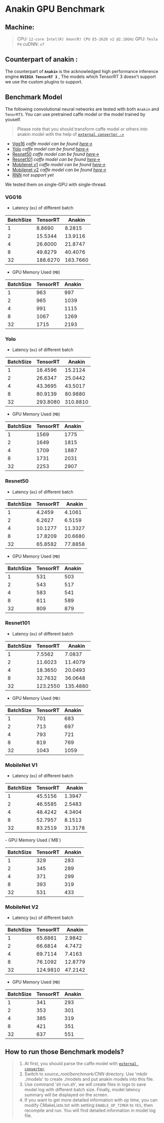 # Anakin GPU Benchmark

## Machine:

>  CPU: `12-core Intel(R) Xeon(R) CPU E5-2620 v2 @2.10GHz`
>  GPU: `Tesla P4`
>  cuDNN: `v7`


## Counterpart of anakin  :

The counterpart of **`Anakin`** is the acknowledged high performance inference engine **`NVIDIA TensorRT 3`** ,   The models which TensorRT 3 doesn't support we use the custom plugins  to support.

## Benchmark Model

The following convolutional neural networks are tested with both `Anakin` and `TenorRT3`.
 You can use pretrained caffe model or the model trained by youself.

> Please note that you should transform caffe model or others into anakin model with the help of [`external converter ->`](../docs/Manual/Converter_en.md)


- [Vgg16](#1)   *caffe model can be found [here->](https://gist.github.com/jimmie33/27c1c0a7736ba66c2395)*
- [Yolo](#2)  *caffe model can be found [here->](https://github.com/hojel/caffe-yolo-model)*
- [Resnet50](#3)  *caffe model can be found [here->](https://github.com/KaimingHe/deep-residual-networks#models)*
- [Resnet101](#4)  *caffe model can be found [here->](https://github.com/KaimingHe/deep-residual-networks#models)*
- [Mobilenet v1](#5)  *caffe model can be found [here->](https://github.com/shicai/MobileNet-Caffe)*
- [Mobilenet v2](#6)  *caffe model can be found [here->](https://github.com/shicai/MobileNet-Caffe)*
- [RNN](#7)  *not support yet*

We tested them on single-GPU with single-thread.

### <span id = '1'>VGG16 </span>

- Latency (`ms`) of different batch

<p align="center">
  <table>
    <thead>
      <tr>
        <th>BatchSize</th>
        <th>TensorRT</th>
        <th>Anakin</th>
      </tr>
    </thead>
    <tbody>
      <tr>
        <td>1</td>
        <td>8.8690</td>
        <td>8.2815</td>
      </tr>
      <tr>
        <td>2</td>
        <td>15.5344</td>
        <td>13.9116</td>
      </tr>
      <tr>
        <td>4</td>
        <td>26.6000</td>
        <td>21.8747</td>
      </tr>
      <tr>
        <td>8</td>
        <td>49.8279</td>
        <td>40.4076</td>
      </tr>
      <tr>
        <td>32</td>
        <td>188.6270</td>
        <td>163.7660</td>
      </tr>
    </tbody>
  </table>
</p>

- GPU Memory Used (`MB`)

<p align="center">
  <table>
    <thead>
      <tr>
        <th>BatchSize</th>
        <th>TensorRT</th>
        <th>Anakin</th>
      </tr>
    </thead>
    <tbody>
      <tr>
        <td>1</td>
        <td>963</td>
        <td>997</td>
      </tr>
      <tr>
        <td>2</td>
        <td>965</td>
        <td>1039</td>
      </tr>
      <tr>
        <td>4</td>
        <td>991</td>
        <td>1115</td>
      </tr>
      <tr>
        <td>8</td>
        <td>1067</td>
        <td>1269</td>
      </tr>
      <tr>
        <td>32</td>
        <td>1715</td>
        <td>2193</td>
      </tr>
    </tbody>
  </table>
</p>


### <span id = '2'>Yolo </span>

- Latency (`ms`) of different batch

<p align="center">
  <table>
    <thead>
      <tr>
        <th>BatchSize</th>
        <th>TensorRT</th>
        <th>Anakin</th>
      </tr>
    </thead>
    <tbody>
      <tr>
        <td>1</td>
        <td>16.4596</td>
        <td>15.2124</td>
      </tr>
      <tr>
        <td>2</td>
        <td>26.6347</td>
        <td>25.0442</td>
      </tr>
      <tr>
        <td>4</td>
        <td>43.3695</td>
        <td>43.5017</td>
      </tr>
      <tr>
        <td>8</td>
        <td>80.9139</td>
        <td>80.9880</td>
      </tr>
      <tr>
        <td>32</td>
        <td>293.8080</td>
        <td>310.8810</td>
      </tr>
    </tbody>
  </table>
</p>


- GPU Memory Used (`MB`)

<p align="center">
  <table>
    <thead>
      <tr>
        <th>BatchSize</th>
        <th>TensorRT</th>
        <th>Anakin</th>
      </tr>
    </thead>
    <tbody>
      <tr>
        <td>1</td>
        <td>1569</td>
        <td>1775</td>
      </tr>
      <tr>
        <td>2</td>
        <td>1649</td>
        <td>1815</td>
      </tr>
      <tr>
        <td>4</td>
        <td>1709</td>
        <td>1887</td>
      </tr>
      <tr>
        <td>8</td>
        <td>1731</td>
        <td>2031</td>
      </tr>
      <tr>
        <td>32</td>
        <td>2253</td>
        <td>2907</td>
      </tr>
    </tbody>
  </table>
</p>

### <span id = '3'> Resnet50 </span>

- Latency (`ms`) of different batch

<p align="center">
  <table>
    <thead>
      <tr>
        <th>BatchSize</th>
        <th>TensorRT</th>
        <th>Anakin</th>
      </tr>
    </thead>
    <tbody>
      <tr>
        <td>1</td>
        <td>4.2459</td>
        <td>4.1061</td>
      </tr>
      <tr>
        <td>2</td>
        <td>6.2627</td>
        <td>6.5159</td>
      </tr>
      <tr>
        <td>4</td>
        <td>10.1277</td>
        <td>11.3327</td>
      </tr>
      <tr>
        <td>8</td>
        <td>17.8209</td>
        <td>20.6680</td>
      </tr>
      <tr>
        <td>32</td>
        <td>65.8582</td>
        <td>77.8858</td>
      </tr>
    </tbody>
  </table>
</p>

- GPU Memory Used (`MB`)

<p align="center">
  <table>
    <thead>
      <tr>
        <th>BatchSize</th>
        <th>TensorRT</th>
        <th>Anakin</th>
      </tr>
    </thead>
    <tbody>
      <tr>
        <td>1</td>
        <td>531</td>
        <td>503</td>
      </tr>
      <tr>
        <td>2</td>
        <td>543</td>
        <td>517</td>
      </tr>
      <tr>
        <td>4</td>
        <td>583</td>
        <td>541</td>
      </tr>
      <tr>
        <td>8</td>
        <td>611</td>
        <td>589</td>
      </tr>
      <tr>
        <td>32</td>
        <td>809</td>
        <td>879</td>
      </tr>
    </tbody>
  </table>
</p>

### <span id = '4'> Resnet101 </span>

- Latency (`ms`) of different batch

<p align="center">
  <table>
    <thead>
      <tr>
        <th>BatchSize</th>
        <th>TensorRT</th>
        <th>Anakin</th>
      </tr>
    </thead>
    <tbody>
      <tr>
        <td>1</td>
        <td>7.5562</td>
        <td>7.0837</td>
      </tr>
      <tr>
        <td>2</td>
        <td>11.6023</td>
        <td>11.4079</td>
      </tr>
      <tr>
        <td>4</td>
        <td>18.3650</td>
        <td>20.0493</td>
      </tr>
      <tr>
        <td>8</td>
        <td>32.7632</td>
        <td>36.0648</td>
      </tr>
      <tr>
        <td>32</td>
        <td>123.2550</td>
        <td>135.4880</td>
      </tr>
    </tbody>
  </table>
</p>

- GPU Memory Used (`MB)`

<p align="center">
  <table>
    <thead>
      <tr>
        <th>BatchSize</th>
        <th>TensorRT</th>
        <th>Anakin</th>
      </tr>
    </thead>
    <tbody>
      <tr>
        <td>1</td>
        <td>701</td>
        <td>683</td>
      </tr>
      <tr>
        <td>2</td>
        <td>713</td>
        <td>697</td>
      </tr>
      <tr>
        <td>4</td>
        <td>793</td>
        <td>721</td>
      </tr>
      <tr>
        <td>8</td>
        <td>819</td>
        <td>769</td>
      </tr>
      <tr>
        <td>32</td>
        <td>1043</td>
        <td>1059</td>
      </tr>
    </tbody>
  </table>
</p>

###  <span id = '5'> MobileNet V1 </span>

- Latency (`ms`) of different batch

<p align="center">
  <table>
    <thead>
      <tr>
        <th>BatchSize</th>
        <th>TensorRT</th>
        <th>Anakin</th>
      </tr>
    </thead>
    <tbody>
      <tr>
        <td>1</td>
        <td>45.5156</td>
        <td>1.3947</td>
      </tr>
      <tr>
        <td>2</td>
        <td>46.5585</td>
        <td>2.5483</td>
      </tr>
      <tr>
        <td>4</td>
        <td>48.4242</td>
        <td>4.3404</td>
      </tr>
      <tr>
        <td>8</td>
        <td>52.7957</td>
        <td>8.1513</td>
      </tr>
      <tr>
        <td>32</td>
        <td>83.2519</td>
        <td>31.3178</td>
      </tr>
    </tbody>
  </table>
</p>
- GPU Memory Used (`MB`)

<p align="center">
  <table>
    <thead>
      <tr>
        <th>BatchSize</th>
        <th>TensorRT</th>
        <th>Anakin</th>
      </tr>
    </thead>
    <tbody>
      <tr>
        <td>1</td>
        <td>329</td>
        <td>283</td>
      </tr>
      <tr>
        <td>2</td>
        <td>345</td>
        <td>289</td>
      </tr>
      <tr>
        <td>4</td>
        <td>371</td>
        <td>299</td>
      </tr>
      <tr>
        <td>8</td>
        <td>393</td>
        <td>319</td>
      </tr>
      <tr>
        <td>32</td>
        <td>531</td>
        <td>433</td>
      </tr>
    </tbody>
  </table>
</p>


###  <span id = '6'> MobileNet V2</span>

- Latency (`ms`) of different batch

<p align="center">
  <table>
    <thead>
      <tr>
        <th>BatchSize</th>
        <th>TensorRT</th>
        <th>Anakin</th>
      </tr>
    </thead>
    <tbody>
      <tr>
        <td>1</td>
        <td>65.6861</td>
        <td>2.9842</td>
      </tr>
      <tr>
        <td>2</td>
        <td>66.6814</td>
        <td>4.7472</td>
      </tr>
      <tr>
        <td>4</td>
        <td>69.7114</td>
        <td>7.4163</td>
      </tr>
      <tr>
        <td>8</td>
        <td>76.1092</td>
        <td>12.8779</td>
      </tr>
      <tr>
        <td>32</td>
        <td>124.9810</td>
        <td>47.2142</td>
      </tr>
    </tbody>
  </table>
</p>

- GPU Memory Used (`MB`)

<p align="center">
  <table>
    <thead>
      <tr>
        <th>BatchSize</th>
        <th>TensorRT</th>
        <th>Anakin</th>
      </tr>
    </thead>
    <tbody>
      <tr>
        <td>1</td>
        <td>341</td>
        <td>293</td>
      </tr>
      <tr>
        <td>2</td>
        <td>353</td>
        <td>301</td>
      </tr>
      <tr>
        <td>4</td>
        <td>385</td>
        <td>319</td>
      </tr>
      <tr>
        <td>8</td>
        <td>421</td>
        <td>351</td>
      </tr>
      <tr>
        <td>32</td>
        <td>637</td>
        <td>551</td>
      </tr>
    </tbody>
  </table>
</p>

## How to run those Benchmark models?

> 1. At first, you should parse the caffe model with [`external converter`](https://github.com/PaddlePaddle/Anakin/blob/b95f31e19993a192e7428b4fcf852b9fe9860e5f/docs/Manual/Converter_en.md).
> 2. Switch to *source_root/benchmark/CNN* directory. Use 'mkdir ./models' to create ./models and put anakin models into this file.
> 3. Use command 'sh run.sh', we will create files in logs to save model log with different batch size. Finally, model latency summary will be displayed on the screen.
> 4. If you want to get more detailed information with op time, you can modify CMakeLists.txt with setting `ENABLE_OP_TIMER` to `YES`, then recompile and run. You will find detailed information in  model log file.
